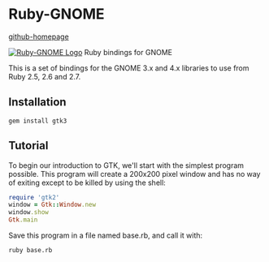 # Ruby-GNOME

[github-homepage](https://github.com/ruby-gnome/ruby-gnome)

[![Ruby-GNOME Logo](https://avatars1.githubusercontent.com/u/416159?v=3&s=200)](https://avatars1.githubusercontent.com/u/416159?v=3&s=200) Ruby bindings for GNOME

This is a set of bindings for the GNOME 3.x and 4.x libraries to use from Ruby 2.5, 2.6 and 2.7.

## 

## Installation

```shell
gem install gtk3
```



## Tutorial

To begin our introduction to GTK, we'll start with the simplest program possible. This program will create a 200x200 pixel window and has no way of exiting except to be killed by using the shell:

```ruby
require 'gtk2'
window = Gtk::Window.new
window.show
Gtk.main
```

Save this program in a file named base.rb, and call it with:

```shell
ruby base.rb
```